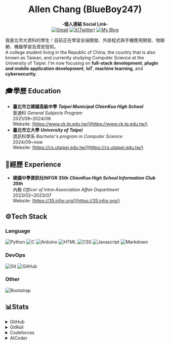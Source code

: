 <h1 align="center">Allen Chang (BlueBoy247)</h1>

<div align="center">

**-個人連結 Social Link-**<br>
[![Gmail](https://img.shields.io/static/v1?style=for-the-badge&message=gmail&color=FF0000&logo=gmail&logoColor=FFFFFF&label=)](mailto:uudenden.fly+ongithub@gmail.com)
[![X(Twitter)](https://img.shields.io/static/v1?style=for-the-badge&message=X&color=000000&logo=X&logoColor=FFFFFF&label=)](https://twitter.com/summit_AMT)
[![My Blog](https://img.shields.io/static/v1?style=for-the-badge&message=My%20Blog&color=222222&logo=Github&logoColor=FFFFFF&label=)](https://blueboy247.github.io/)
<br>
<!--
**-接案平台 Piecework Platform-**<br>
[![Tasker出任務](https://img.shields.io/static/v1?style=for-the-badge&message=Tasker出任務&color=E3284B&logo=&logoColor=FFFFFF&label=)](https://www.tasker.com.tw/workroom/nJjPr6)
[![Pro360](https://img.shields.io/static/v1?style=for-the-badge&message=Pro360&color=76B82A&logo=&logoColor=FFFFFF&label=)](https://www.pro360.com.tw/service/466549)
[![Case+](https://img.shields.io/static/v1?style=for-the-badge&message=Case%2B&color=6271C2&logo=&logoColor=FFFFFF&label=)](https://case.1111.com.tw/FindTalent/TalentInfo?Id=4202404280008)
<br>
**-贊助我 Sponsor Me-**<br>
[![PayPal](https://img.shields.io/static/v1?style=for-the-badge&message=PayPal&color=0079C1&logo=PayPal&logoColor=FFFFFF&label=)](https://www.paypal.com/paypalme/blueboy2472779)
[![Patreon](https://img.shields.io/static/v1?style=for-the-badge&message=Patreon&color=000000&logo=Patreon&logoColor=FFFFFF&label=)](https://www.patreon.com/BlueBoy247)
[![Buy Me A Coffee](https://img.shields.io/static/v1?style=for-the-badge&message=Buy%20Me%20A%20Coffee&color=FFDD00&logo=Buy%20Me%20A%20Coffee&logoColor=000000&label=)](https://buymeacoffee.com/blueboy247)
-->
    
</div>

我是北市大資科的學生！目前正在學習全端開發、外掛程式與手機應用開發、物聯網、機器學習及資安技術。<br>
A college student living in the Republic of China, the country that is also known as Taiwan, and currently studying Computer Science at the University of Taipei. I'm now focusing on **full-stack devolopment**, **plugin and mobile application development**, **IoT**, **machine learning**, and **cybersecurity**.

## 🎓學歷 Education
* **臺北市立建國高級中學** ***Taipei Municipal ChienKuo High School***<br>
  普通科 *General Subjects Program*<br>
  2021/09~2024/06<br>
  Website: [https://www.ck.tp.edu.tw/](https://www.ck.tp.edu.tw/)
* **臺北市立大學** ***University of Taipei***<br>
  資訊科學系 *Bachelor's program in Computer Science*<br>
  2024/09~now<br>
  Website: [https://cs.utaipei.edu.tw/](https://cs.utaipei.edu.tw/)
      

## 📃經歷 Experience
* **建國中學資訊社INFOR 35th** ***ChienKuo High School Information Club 35th***<br>
  內務 *Officer of Intra-Association Affair Department*<br>
  2023/02~2023/07<br>
  Website: [https://35.infor.org/](https://35.infor.org/)

## ⚙️Tech Stack
### Language
![Python](https://img.shields.io/static/v1?style=for-the-badge&message=python&color=3776AB&logo=python&logoColor=FFFFFF&label=)
![C](https://img.shields.io/static/v1?style=for-the-badge&message=C&color=A8B9CC&logo=C&logoColor=FFFFFF&label=)
![Arduino](https://img.shields.io/static/v1?style=for-the-badge&message=Arduino&color=00878F&logo=Arduino&logoColor=FFFFFF&label=)
![HTML](https://img.shields.io/static/v1?style=for-the-badge&message=html5&color=E34F26&logo=html5&logoColor=FFFFFF&label=)
![CSS](https://img.shields.io/static/v1?style=for-the-badge&message=css3&color=1572B6&logo=css3&logoColor=FFFFFF&label=)
![Javascript](https://img.shields.io/static/v1?style=for-the-badge&message=javascript&color=F7DF1E&logo=javascript&logoColor=000000&label=)
![Markdown](https://img.shields.io/static/v1?style=for-the-badge&message=Markdown&color=000000&logo=Markdown&logoColor=FFFFFF&label=)

### DevOps
![Git](https://img.shields.io/static/v1?style=for-the-badge&message=git&color=F05032&logo=git&logoColor=FFFFFF&label=)
![GitHub](https://img.shields.io/static/v1?style=for-the-badge&message=github&color=181717&logo=github&logoColor=FFFFFF&label=)

### Other
![Bootstrap](https://img.shields.io/static/v1?style=for-the-badge&message=bootstrap&color=7952B3&logo=bootstrap&logoColor=FFFFFF&label=#)
<!--
![Linux](https://img.shields.io/static/v1?style=for-the-badge&message=Linux&color=FCC624&logo=Linux&logoColor=000000&label=#)
![Cloudflare](https://img.shields.io/static/v1?style=for-the-badge&message=Cloudflare&color=F38020&logo=cloudflare&logoColor=FFFFFF&label=)
![Cloudflare Pages](https://img.shields.io/static/v1?style=for-the-badge&message=Cloudflare%20Pages&color=F38020&logo=cloudflare%20pages&logoColor=FFFFFF&label=)
![Vercel](https://img.shields.io/static/v1?style=for-the-badge&message=Vercel&color=000000&logo=vercel&logoColor=FFFFFF&label=)
-->

## 📊Stats
<details>
    <summary>GitHub</summary>
    <img height="150em" src="https://github-readme-stats.vercel.app/api?username=BlueBoy247&show_icons=true&theme=dracula&include_all_commits=true&count_private=true" alt="GitHub Stats">
    <img height="150em" src="https://github-readme-stats.vercel.app/api/top-langs/?username=BlueBoy247&layout=compact&langs_count=7&theme=dracula" alt="Most Used Languages">
</details>
<details>
    <summary>GitRoll</summary>
    <a href="https://gitroll.io/profile/uC0VuSxBplmRPBkxXoFcO7zl1rL43"><img src="https://gitroll.io/api/badges/profiles/v1/uC0VuSxBplmRPBkxXoFcO7zl1rL43" alt="GitRoll Profile Badge"/></a>
</details>
<details>
    <summary>Codeforces</summary>
    <a href="https://codeforces.com/profile/shuba247"><img src="https://codeforces-readme-stats.vercel.app/api/card?username=shuba247&theme=github_dark&disable_animations=false&show_icons=true&force_username=true" alt="Codeforces Stats"></a>
</details>
<details>
    <summary>AtCoder</summary>
    <a href="https://atcoder.jp/users/Shuba247"><img src="https://atcoder.junah.dev/v2/generate_badge?name=shuba247" alt="AtCoder Stats"></a>
</details>

<!---
shuba247/shuba247 is a ✨ special ✨ repository because its `README.md` (this file) appears on your GitHub profile.
You can click the Preview link to take a look at your changes.
--->

